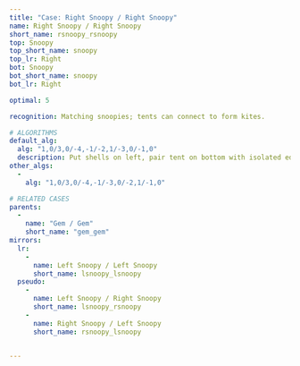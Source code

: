 ```yaml
---
title: "Case: Right Snoopy / Right Snoopy"
name: Right Snoopy / Right Snoopy
short_name: rsnoopy_rsnoopy
top: Snoopy
top_short_name: snoopy
top_lr: Right
bot: Snoopy
bot_short_name: snoopy
bot_lr: Right

optimal: 5

recognition: Matching snoopies; tents can connect to form kites.

# ALGORITHMS
default_alg:
  alg: "1,0/3,0/-4,-1/-2,1/-3,0/-1,0"
  description: Put shells on left, pair tent on bottom with isolated edge on top.
other_algs:
  -
    alg: "1,0/3,0/-4,-1/-3,0/-2,1/-1,0"

# RELATED CASES
parents:
  -
    name: "Gem / Gem"
    short_name: "gem_gem"
mirrors:
  lr:
    -
      name: Left Snoopy / Left Snoopy
      short_name: lsnoopy_lsnoopy
  pseudo:
    -
      name: Left Snoopy / Right Snoopy
      short_name: lsnoopy_rsnoopy
    -
      name: Right Snoopy / Left Snoopy
      short_name: rsnoopy_lsnoopy


---
```


